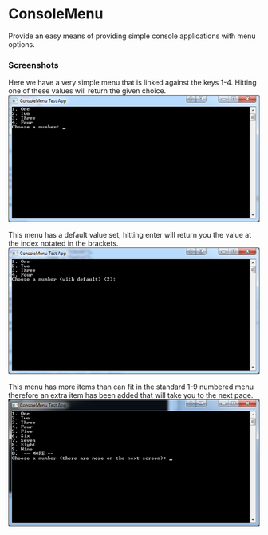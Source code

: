 ConsoleMenu
===========

Provide an easy means of providing simple console applications with menu options.


### Screenshots

Here we have a very simple menu that is linked against the keys 1-4. Hitting one of these values will return the given choice.
![Simple Menu](doc/SimpleMenu.png)
 
This menu has a default value set, hitting enter will return you the value at the index notated in the brackets.
![Menu With Default](doc/MenuWithDefault.png)

This menu has more items than can fit in the standard 1-9 numbered menu therefore an extra item has been added that will take you to the next page.
![Menu With Overflow](doc/MenuWithOverflow.png)
